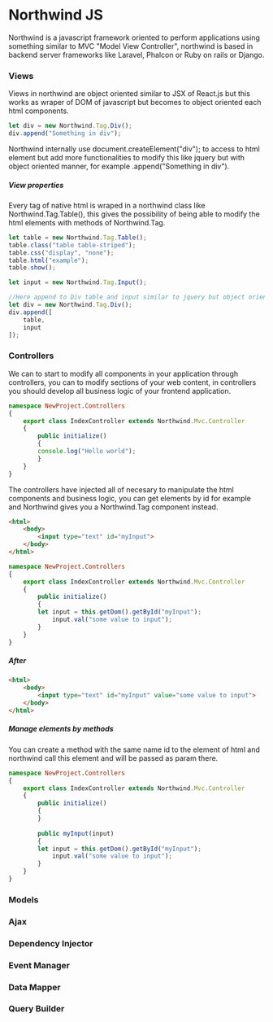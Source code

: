 # Northwind JS

Northwind is a javascript framework oriented to perform applications using something similar to MVC "Model View Controller", northwind is based in backend server frameworks like Laravel, Phalcon or Ruby on rails or Django.

### Views

Views in northwind are object oriented similar to JSX of React.js but this works as wraper of DOM of javascript but becomes to object oriented each html components.

```typescript
let div = new Northwind.Tag.Div();
div.append("Something in div");
```
Northwind internally use document.createElement("div"); to access to html element but add more functionalities to modify this like jquery but with object oriented manner, for example .append("Something in div").

##### View properties
Every tag of native html is wraped in a northwind class like Northwind.Tag.Table(), this gives the possibility of being able to modify the html elements with methods of Northwind.Tag.

```typescript
let table = new Northwind.Tag.Table();
table.class("table table-striped");
table.css("display", "none");
table.html("example");
table.show();

let input = new Northwind.Tag.Input();

//Here append to Div table and input similar to jquery but object oriented.
let div = new Northwind.Tag.Div();
div.append([
    table,
    input
]);
```

### Controllers

We can to start to modify all components in your application through controllers, you can to modify sections of your web content, in controllers you should develop all business logic of your frontend application.

```typescript
namespace NewProject.Controllers
{
    export class IndexController extends Northwind.Mvc.Controller
    {
        public initialize()
        {
        console.log("Hello world");
        }
    }
}

```

The controllers have injected all of necesary to manipulate the html components and business logic, you can get elements by id for example and Northwind gives you a Northwind.Tag component instead.

```html
<html>
    <body>
        <input type="text" id="myInput">
    </body>
</html>
```

```typescript
namespace NewProject.Controllers
{
    export class IndexController extends Northwind.Mvc.Controller
    {
        public initialize()
        {
        let input = this.getDom().getById("myInput");
            input.val("some value to input");
        }
    }
}
```

##### After

```html
<html>
    <body>
        <input type="text" id="myInput" value="some value to input">
    </body>
</html>
```

##### Manage elements by methods

You can create a method with the same name id to the element of html and northwind call this element and will be passed as param there.

```typescript
namespace NewProject.Controllers
{
    export class IndexController extends Northwind.Mvc.Controller
    {
        public initialize()
        {
        }
        
        public myInput(input)
        {
        let input = this.getDom().getById("myInput");
            input.val("some value to input");
        }
    }
}
```

### Models

### Ajax

### Dependency Injector

### Event Manager

### Data Mapper

### Query Builder

